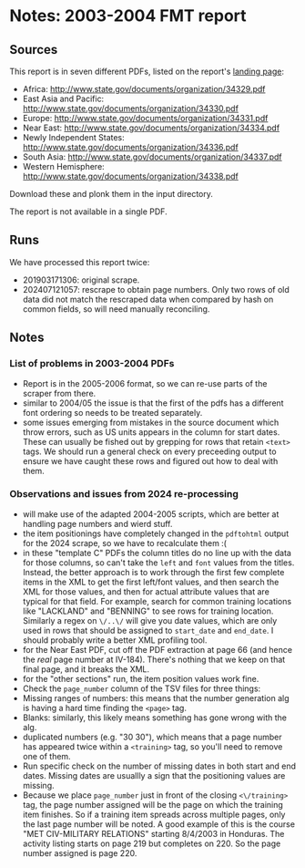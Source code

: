 # Notes: 2003-2004 FMT report

## Sources

This report is in seven different PDFs, listed on the report's [landing page](https://www.state.gov/t/pm/rls/rpt/fmtrpt/2004/34222.htm):

 * Africa: http://www.state.gov/documents/organization/34329.pdf
 * East Asia and Pacific: http://www.state.gov/documents/organization/34330.pdf
 * Europe: http://www.state.gov/documents/organization/34331.pdf
 * Near East: http://www.state.gov/documents/organization/34334.pdf
 * Newly Independent States: http://www.state.gov/documents/organization/34336.pdf
 * South Asia: http://www.state.gov/documents/organization/34337.pdf
 * Western Hemisphere: http://www.state.gov/documents/organization/34338.pdf

Download these and plonk them in the input directory.

The report is not available in a single PDF.

## Runs

We have processed this report twice:

 - 201903171306: original scrape.
 - 202407121057: rescrape to obtain page numbers. Only two rows of old data did not match the rescraped data when compared by hash on common fields, so will need manually reconciling.

## Notes

### List of problems in 2003-2004 PDFs

- Report is in the 2005-2006 format, so we can re-use parts of the scraper from there.
- similar to 2004/05 the issue is that the first of the pdfs has a different font ordering so needs to be treated separately.
- some issues emerging from mistakes in the source document which throw errors, such as US units appears in the column for start dates. These can usually be fished out by grepping for rows that retain `<text>` tags. We should run a general check on every preceeding output to ensure we have caught these rows and figured out how to deal with them.

### Observations and issues from 2024 re-processing

 - will make use of the adapted 2004-2005 scripts, which are better at handling page numbers and wierd stuff.
 - the item positionings have completely changed in the `pdftohtml` output for the 2024 scrape, so we have to recalculate them :(
 - in these "template C" PDFs the column titles do no line up with the data for those columns, so can't take the `left` and `font` values from the titles. Instead, the better approach is to work through the first few complete items in the XML to get the first left/font values, and then search the XML for those values, and then for actual attribute values that are typical for that field. For example, search for common training locations like "LACKLAND" and "BENNING" to see rows for training location. Similarly a regex on `\/..\/` will give you date values, which are only used in rows that should be assigned to `start_date` and `end_date`. I should probably write a better XML profiling tool.
- for the Near East PDF, cut off the PDF extraction at page 66 (and hence the _real_ page number at IV-184). There's nothing that we keep on that final page, and it breaks the XML. 
- for the "other sections" run, the item position values work fine.
- Check the `page_number` column of the TSV files for three things: 
 - Missing ranges of numbers: this means that the number generation alg is having a hard time finding the `<page>` tag. 
 - Blanks: similarly, this likely means something has gone wrong with the alg.
 - duplicated numbers (e.g. "30 30"), which means that a page number has appeared twice within a `<training>` tag, so you'll need to remove one of them.
- Run specific check on the number of missing dates in both start and end dates. Missing dates are usuallly a sign that the positioning values are missing.
- Because we place `page_number` just in front of the closing `<\/training>` tag, the page number assigned will be the page on which the training item finishes. So if a training item spreads across multiple pages, only the last page number will be noted. A good example of this is the course "MET CIV-MILITARY RELATIONS" starting 8/4/2003 in Honduras. The activity listing starts on page 219 but completes on 220. So the page number assigned is page 220.
